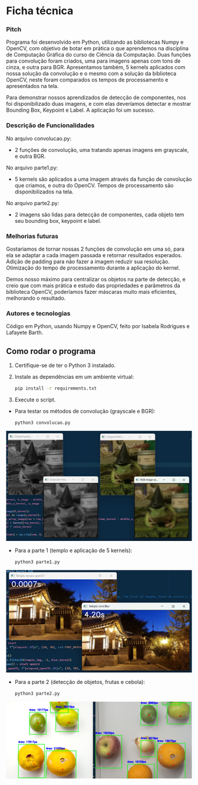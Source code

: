 # Ficha técnica

### Pitch
Programa foi desenvolvido em Python, utilizando as bibliotecas Numpy e OpenCV, com objetivo de botar em prática o que aprendemos na disciplina de Computação Gráfica do curso de Ciência da Computação. Duas funções para convolução foram criados, uma para imagens apenas com tons de cinza, e outra para BGR. Apresentamos também, 5 kernels aplicados com nossa solução da convolução e o mesmo com a solução da biblioteca OpenCV, neste foram comparados os tempos de processamento e apresentados na tela. 

Para demonstrar nossos aprendizados de detecção de componentes, nos foi disponibilizado duas imagens, e com elas deveríamos detectar e mostrar Bounding Box, Keypoint e Label. A aplicação foi um sucesso.

### Descrição de Funcionalidades
No arquivo convolucao.py:
- 2 funções de convolução, uma tratando apenas imagens em grayscale, e outra BGR.

No arquivo parte1.py:
- 5 kernels são aplicados a uma imagem através da função de convolução que criamos, e outra do OpenCV. Tempos de processamento são disponibilizados na tela.

No arquivo parte2.py:
- 2 imagens são lidas para detecção de componentes, cada objeto tem seu bounding box, keypoint e label.

### Melhorias futuras
Gostariamos de tornar nossas 2 funções de convolução em uma só, para ela se adaptar a cada imagem passada e retornar resultados esperados. Adição de padding para não fazer a imagem reduzir sua resolução. Otimização do tempo de processamento durante a aplicação do kernel.

Demos nosso máximo para centralizar os objetos na parte de detecção, e creio que com mais prática e estudo das propriedades e parâmetros da biblioteca OpenCV, poderíamos fazer máscaras muito mais eficientes, melhorando o resultado.

### Autores e tecnologias
Código em Python, usando Numpy e OpenCV, feito por Isabela Rodrigues e Lafayete Barth.
## Como rodar o programa

1. Certifique-se de ter o Python 3 instalado.
2. Instale as dependências em um ambiente virtual:

   ```bash
   pip install -r requirements.txt
   ```
3. Execute o script.
- Para testar os métodos de convolução (grayscale e BGR):

   ```bash
   python3 convolucao.py
   ```
![Frog test :0](./imagens//README_images/mage_frog_shows_convolution_uau.png)
- Para a parte 1 (templo e aplicação de 5 kernels):

   ```bash
   python3 parte1.py
   ```
![Amostra de visualização dos templos](./imagens/README_images/temple_that_frog_lives_and_shows_time.png)
- Para a parte 2 (detecção de objetos, frutas e cebola):

   ```bash
   python3 parte2.py
   ```
![Amostra de visualização frutas e cebola](./imagens/README_images/frog_food_mahaha.png)
